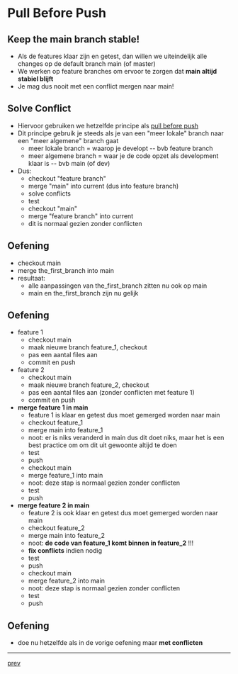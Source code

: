 # Pull Before Push

## Keep the main branch stable!  

* Als de features klaar zijn en getest, dan willen we uiteindelijk alle changes op de default branch main (of master)  
* We werken op feature branches om ervoor te zorgen dat **main altijd stabiel blijft** 
* Je mag dus nooit met een conflict mergen naar main!  

## Solve Conflict

* Hiervoor gebruiken we hetzelfde principe als [pull before push](../04_collaboration_tool/04_conflicten_best_practices.md)
* Dit principe gebruik je steeds als je van een "meer lokale" branch naar een "meer algemene" branch gaat
  * meer lokale branch = waarop je developt -- bvb feature branch  
  * meer algemene branch = waar je de code opzet als development klaar is -- bvb main (of dev)  
* Dus: 
  * checkout "feature branch" 
  * merge "main" into current (dus into feature branch)
  * solve conflicts
  * test 
  * checkout "main" 
  * merge "feature branch" into current 
  * dit is normaal gezien zonder conflicten 
    
    
## Oefening   
* checkout main 
* merge the_first_branch into main 
* resultaat: 
  * alle aanpassingen van the_first_branch zitten nu ook op main
  * main en the_first_branch zijn nu gelijk   

## Oefening
* feature 1
  * checkout main 
  * maak nieuwe branch feature_1, checkout  
  * pas een aantal files aan  
  * commit en push   
* feature 2 
  * checkout main
  * maak nieuwe branch feature_2, checkout
  * pas een aantal files aan (zonder conflicten met feature 1)
  * commit en push
* **merge feature 1 in main** 
  * feature 1 is klaar en getest dus moet gemerged worden naar main 
  * checkout feature_1 
  * merge main into feature_1 
  * noot: er is niks veranderd in main dus dit doet niks, maar het is een best practice om om dit uit gewoonte altijd te doen  
  * test
  * push   
  * checkout main 
  * merge feature_1 into main
  * noot: deze stap is normaal gezien zonder conflicten   
  * test 
  * push   
* **merge feature 2 in main**
    * feature 2 is ook klaar en getest dus moet gemerged worden naar main
    * checkout feature_2
    * merge main into feature_2
    * noot: **de code van feature_1 komt binnen in feature_2** !!!
    * **fix conflicts** indien nodig
    * test
    * push
    * checkout main
    * merge feature_2 into main
    * noot: deze stap is normaal gezien zonder conflicten
    * test
    * push

## Oefening
* doe nu hetzelfde als in de vorige oefening maar **met conflicten**   



---
[prev](06_merge_with_conflicts.md)

